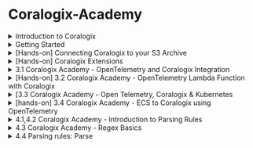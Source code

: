 # Coralogix-Academy

<details>
  <summary> Introduction to Coralogix </summary>
  Introduction to the Observability World
Introduction to the world of observability
What is observability? 
How is it different than monitoring? What is SaaS Observability and how can it make your life easier? Watch this brief video to find out!

![image](https://github.com/balajisomasale/Coralogix-Academy/assets/35003840/c3d65e95-5049-4c14-ae37-ae4d258595fc)

![image](https://github.com/balajisomasale/Coralogix-Academy/assets/35003840/8f60de34-a5a8-4bc0-8c8e-b409c8d68907)

![image](https://github.com/balajisomasale/Coralogix-Academy/assets/35003840/b266ca00-35e5-43fd-8d5e-ca4b04f09328)

![image](https://github.com/balajisomasale/Coralogix-Academy/assets/35003840/9f5517a8-dea1-4361-b9e8-5b92ecd0b5fb)

What Are Logs?

- Logs represent specific events generated by a system.
- Logs almost always contain keys and values, a message field and date and time of event.
- Logs are most easily analyzed when in machine readable format such as JSON.
- Logs using a custom or unstructured format can still be analyzed but require parsing and other data manipulation.
- Most importantly, logs provide real context of why something is happening with messages included to describe issue.

What exactly are metrics? Watch this brief video and learn that:

- Metrics are continuous measurements of a particular aspect of your system over time. This is in contrast to logs with each log being a discrete data point of a specific event, at a specific point in time.
- As metrics are continuous values, they typically are sampled every 30 to 60 seconds to maintain a balance between data volume and data granularity.
- Metrics can be used in calculations such as grouping, adding them up or averaging them. Metrics are also very high performance, meaning you can store and query them for very long periods of time. This gives you long-term historical reporting as well as current operational and numerical insight into what is happening in your system.
- When defining your metrics it’s important to understand cardinality which is the number of unique values for a particular attribute or dimension within a dataset.
- For example, a metric such as an “API request count” can have an attribute like “user IDs” with high cardinality due to the potentially vast number of unique user IDs. On the other hand, an attribute like “response status” which typically includes values like 200, 404, 500, etc., has low cardinality because the number of unique status codes is limited.
- High cardinality can impact storage requirements, cost and query performance so it’s important to be aware of it when designing monitoring systems and dashboards to ensure they remain performant and useful.

What are Traces
What exactly are traces? Watch this brief video and learn that:

- Tracing data shows the detailed, chronological flow of a specific request as it travels and communicates between different components of an application or system. This is in contrast to logs which reflect discrete events generated by different components or services within a system.
- Normal tracing, also known as single-threaded or local tracing, focuses on monitoring the execution of a single thread or process within an application or system.
- Distributed tracing, on the other hand, is designed to track and monitor the flow of operations across multiple interconnected services or components within a distributed system. 
- Traces are typically made up of multiple spans. Each span represents a specific operation or “conversation” within a trace that occurs as part of a request’s journey though an application or distributed system. 
- Traces provide visibility into the duration and latency for each span as well as HTTP statuses where relevant. This empowers you to understand how your system is performing and identify interdependencies and drill into bottlenecks when they occur. 
- Traces also enable you to understand which systems depend on each other, providing for single communication and leaving you with a centralized picture of everything.
- With Coralogix you can correlate your traces with logs and metrics for a fuller view and finally, Coralogix provides its own open-source friendly tracing solution.

</details>

<details>
  <summary>
    Getting Started
  </summary>
Basics of Regions and API Keys:

![image](https://github.com/balajisomasale/Coralogix-Academy/assets/35003840/fdeb1365-1914-4ead-8ff9-6c61d86910a4)

</details>

<details>
  <summary>
    [Hands-on] Connecting Coralogix to your S3 Archive
  </summary>

An important note is that we need to be the same region: coralogix domain(https://coralogix.com/docs/coralogix-domain/) and aws region

![image](https://github.com/balajisomasale/Coralogix-Academy/assets/35003840/c95e18ae-e74d-4d35-9400-902a5e11f86c)

![image](https://github.com/balajisomasale/Coralogix-Academy/assets/35003840/7e4572fd-36ae-4d62-b18d-bd40c668ef2d)

```
{
    "Version": "2012-10-17",
    "Id": "MyPolicyID",
    "Statement": [
        {
            "Sid": "MyStatementSid",
            "Effect": "Allow",
            "Principal": {
                "AWS": "arn:aws:iam::739076534691:role/coralogix-archive-us2"
            },
            "Action": [
                "s3:GetObject",
                "s3:ListBucket",
                "s3:PutObject",
                "s3:PutObjectTagging",
                "s3:GetObjectTagging",
                "s3:DeleteObject",
                "s3:DeleteObjectVersion",
                "s3:DeleteObjectTagging",
                "s3:DeleteObjectVersionTagging"
            ],
            "Resource": [
                "arn:aws:s3:::my-coralogix-bucket1",
                "arn:aws:s3:::my-coralogix-bucket1/*"
            ]
        }
    ]
}
```

![image](https://github.com/balajisomasale/Coralogix-Academy/assets/35003840/043cbc45-5486-4acd-8490-25311e511dac)

</details>

<details>
  <summary>
    [Hands-on] Coralogix Extensions
  </summary>

![image](https://github.com/balajisomasale/Coralogix-Academy/assets/35003840/26bd4240-53e1-4d35-afb5-e16fbb04ced2)

![image](https://github.com/balajisomasale/Coralogix-Academy/assets/35003840/d8a7efe6-9686-4a2b-bd02-0491e7e52690)

- Once we use `Deploy` option on top right, All Alerts will be created and are visible in `Alert Management`

![image](https://github.com/balajisomasale/Coralogix-Academy/assets/35003840/6b9b720d-4a29-405f-8b5d-66e89ee42c0c)

- To remove it, just `remove` from top right where it was deployed. Very fast and effective way in coralogix
  
</details>

<details>
  <summary>
    3.1 Coralogix Academy - OpenTelemetry and Coralogix Integration
  </summary>

  https://coralogix.com/docs/opentelemetry/
</details>


<details>
  <summary>
    [Hands-on] 3.2 Coralogix Academy - OpenTelemetry Lambda Function with Coralogix
  </summary>
Coralogix AWS Lambda Telemetry Exporter: https://coralogix.com/docs/coralogix-aws-lambda-telemetry-exporter/

![image](https://github.com/balajisomasale/Coralogix-Academy/assets/35003840/4bced9f6-af65-4b60-85b7-445f022cbb4b)

Create Lambda function again in aws and follow the video for environment variables setup and other 

![image](https://github.com/balajisomasale/Coralogix-Academy/assets/35003840/ba0ebb54-a644-4954-ad17-58d1605054cc)

![image](https://github.com/balajisomasale/Coralogix-Academy/assets/35003840/77fe131b-0bc0-437f-83e2-a9dd4cac7fd6)

Add a layer > choose specific ARN:

![image](https://github.com/balajisomasale/Coralogix-Academy/assets/35003840/bf65c2f1-e6ce-4aa0-86f5-265c2024e3eb)

![image](https://github.com/balajisomasale/Coralogix-Academy/assets/35003840/1e87e329-d119-4343-a280-97210b89a5ba)

Back to coralogix:

Logs:

![image](https://github.com/balajisomasale/Coralogix-Academy/assets/35003840/17b7f1fc-29ff-4211-9bfb-d96195d07414)

Tracing:

![image](https://github.com/balajisomasale/Coralogix-Academy/assets/35003840/4db3fe82-0eef-490f-a5e1-cafadba392d8)

</details>

<details>
  <summary>
    [3.3 Coralogix Academy - Open Telemetry, Coralogix & Kubernetes
  </summary>
  Kubernetes not connecting in windows 

Before starting, Get to know about Helm ? 

https://circleci.com/blog/what-is-helm/#:~:text=The%20Helm%20application%20library%20uses,commands%20to%20control%20the%20cluster.

![image](https://github.com/balajisomasale/Coralogix-Academy/assets/35003840/90ca314b-8449-451d-82fa-da45cf784767)

![image](https://github.com/balajisomasale/Coralogix-Academy/assets/35003840/846a22f2-9733-416e-b559-102499514eef)

![image](https://github.com/balajisomasale/Coralogix-Academy/assets/35003840/428d1808-95f8-4a6d-b4d4-a2121014decb)

![image](https://github.com/balajisomasale/Coralogix-Academy/assets/35003840/533c8de0-457f-406a-a444-49db6f8f4788)

![image](https://github.com/balajisomasale/Coralogix-Academy/assets/35003840/7e57ec1d-f39b-45b0-8bb5-b23cc2b0ffc2)

![image](https://github.com/balajisomasale/Coralogix-Academy/assets/35003840/11014aa0-53e4-42aa-9b6f-c2dbe539f36e)

![image](https://github.com/balajisomasale/Coralogix-Academy/assets/35003840/898fa402-c1d5-4a30-a8a0-5c11837a3200)

![image](https://github.com/balajisomasale/Coralogix-Academy/assets/35003840/bdad7e55-41ce-44a0-8a83-7c9ba00c327f)

</details>

<details>
  <summary>
   [hands-on] 3.4 Coralogix Academy - ECS to Coralogix using OpenTelemetry
  </summary>
Blog Link: https://coralogix.com/docs/opentelemetry-using-ecs-ec2/

Github Repo: https://github.com/coralogix/cloudformation-coralogix-aws/tree/master/opentelemetry/ecs-ec2

![image](https://github.com/balajisomasale/Coralogix-Academy/assets/35003840/eb33e6e8-6633-4d81-ae67-ecdedc181048)

![image](https://github.com/balajisomasale/Coralogix-Academy/assets/35003840/1bb78c43-7a0a-4ca6-8a1f-e1ab68e90aac)

Create stack from cloudformation:

![image](https://github.com/balajisomasale/Coralogix-Academy/assets/35003840/e1c2d486-c59c-4ed3-92b2-63555ab0308d)

Template file: https://github.com/coralogix/cloudformation-coralogix-aws/blob/master/opentelemetry/ecs-ec2/template.yaml

copy it to local and upload it in stack in cloud formation

![image](https://github.com/balajisomasale/Coralogix-Academy/assets/35003840/2f51eee3-f0fc-4df1-818b-7acdd83b43d1)

we can also visualize the services that are going to be created using `view designer`

![image](https://github.com/balajisomasale/Coralogix-Academy/assets/35003840/a688f44d-e841-482d-ae4f-f1c3c7d18e88)

![image](https://github.com/balajisomasale/Coralogix-Academy/assets/35003840/981fc2e9-1650-47bb-b72e-b34bb793d1e4)

![image](https://github.com/balajisomasale/Coralogix-Academy/assets/35003840/a73d1d59-4a76-41fb-a30c-76f0ae39baa3)

![image](https://github.com/balajisomasale/Coralogix-Academy/assets/35003840/852944cb-bf5c-49af-99ae-309be124f9db)

Coralogix:

![image](https://github.com/balajisomasale/Coralogix-Academy/assets/35003840/841d73ec-17c8-4671-a0b2-2665939e6e26)

</details>

<details>
  <summary>4.1,4.2 Coralogix Academy - Introduction to Parsing Rules</summary>
 
![image](https://github.com/balajisomasale/Coralogix-Academy/assets/35003840/76a871ad-2f10-4188-8bee-6d709c3485b2)

![image](https://github.com/balajisomasale/Coralogix-Academy/assets/35003840/db29c0c6-b90c-4e0d-9f80-54b7493ff8d4)

![image](https://github.com/balajisomasale/Coralogix-Academy/assets/35003840/008911cf-c0b6-4c22-9cce-7dc0dbcaa000)

</details>

<details>
  <summary> 4.3 Coralogix Academy - Regex Basics </summary>
  
Blog Link: https://coralogix.com/docs/log-parsing-rules/#parse

Best Regex website: https://regex101.com/

</details>

<details><summary>4.4 Parsing rules: Parse</summary>


</details>

</details>
